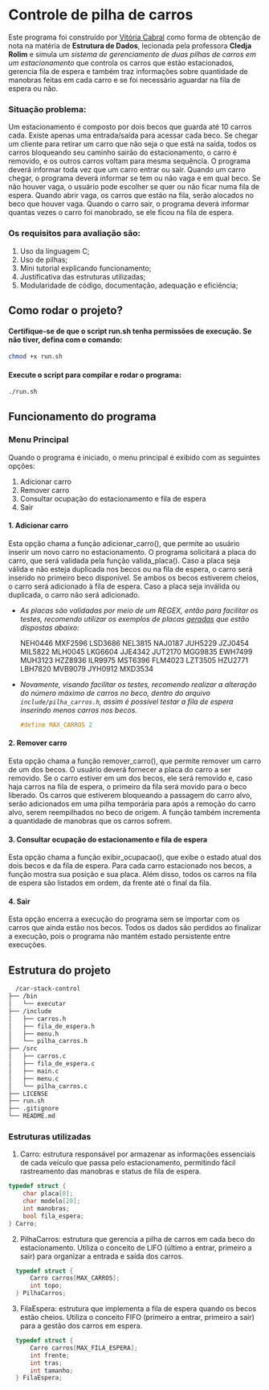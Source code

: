 # Controle de pilha de carros

Este programa foi construído por [Vitória Cabral](github.com/viitoriamoreirac) como forma de obtenção de nota na matéria de **Estrutura de Dados**, lecionada pela professora **Cledja Rolim** e simula um *sistema de gerenciamento de duas pilhas de carros em um estacionamento* que controla os carros que estão estacionados, gerencia fila de espera e também traz informações sobre quantidade de manobras feitas em cada carro e se foi necessário aguardar na fila de espera ou não.

### Situação problema:

Um estacionamento é composto por dois becos que guarda até 10 carros cada. Existe apenas uma entrada/saída para acessar cada beco. Se chegar um cliente para retirar um carro que não seja o que está na saída, todos os carros bloqueando seu caminho sairão do estacionamento, o carro é removido, e os outros carros voltam para mesma sequência. O programa deverá informar toda vez que um carro entrar ou sair.
Quando um carro chegar, o programa deverá informar se tem ou não vaga e em qual beco. Se não houver vaga, o usuário pode escolher se quer ou não ficar numa fila de espera. Quando abrir vaga, os carros que estão na fila, serão alocados no beco que houver vaga. Quando o carro sair, o programa deverá informar quantas vezes o carro foi manobrado, se ele ficou na fila de espera.

### Os requisitos para avaliação são:

1. Uso da linguagem C;
2. Uso de pilhas;
3. Mini tutorial explicando funcionamento;
4. Justificativa das estruturas utilizadas;
5. Modularidade de código, documentação, adequação e eficiência;

## Como rodar o projeto? 
#### Certifique-se de que o script run.sh tenha permissões de execução. Se não tiver, defina com o comando:
  ```bash
  chmod +x run.sh
  ```
#### Execute o script para compilar e rodar o programa:
  ```bash
  ./run.sh
  ```

## Funcionamento do programa

### Menu Principal

Quando o programa é iniciado, o menu principal é exibido com as seguintes opções:

1. Adicionar carro
2. Remover carro
3. Consultar ocupação do estacionamento e fila de espera
4. Sair

#### 1. Adicionar carro
Esta opção chama a função adicionar_carro(), que permite ao usuário inserir um novo carro no estacionamento. O programa solicitará a placa do carro, que será validada pela função valida_placa(). Caso a placa seja válida e não esteja duplicada nos becos ou na fila de espera, o carro será inserido no primeiro beco disponível. Se ambos os becos estiverem cheios, o carro será adicionado à fila de espera. Caso a placa seja inválida ou duplicada, o carro não será adicionado.

* *As placas são validadas por meio de um REGEX, então para facilitar os testes, recomendo utilizar os exemplos de placas [geradas](https://www.4devs.com.br/gerador_de_placa_automoveis) que estão dispostas abaixo:*

  NEH0446 MXF2596 LSD3686 NEL3815 NAJ0187 JUH5229 JZJ0454 MIL5822 MLH0045 LKG6604 JJE4342 JUT2170 MGG9835 EWH7499 MUH3123 HZZ8936 ILR9975 MST6396 FLM4023 LZT3505 HZU2771 LBH7820 MVB9079 JYH0912 MXD3534

* *Novamente, visando facilitar os testes, recomendo realizar a alteração do número máximo de carros no beco, dentro do arquivo `include/pilha_carros.h`, assim é possível testar a fila de espera inserindo menos carros nos becos.*
  ```c
  #define MAX_CARROS 2
  ```

#### 2. Remover carro
Esta opção chama a função remover_carro(), que permite remover um carro de um dos becos. O usuário deverá fornecer a placa do carro a ser removido. Se o carro estiver em um dos becos, ele será removido e, caso haja carros na fila de espera, o primeiro da fila será movido para o beco liberado. Os carros que estiverem bloqueando a passagem do carro alvo, serão adicionados em uma pilha temporária para após a remoção do carro alvo, serem reempilhados no beco de origem. A função também incrementa a quantidade de manobras que os carros sofrem.

#### 3. Consultar ocupação do estacionamento e fila de espera
Esta opção chama a função exibir_ocupacao(), que exibe o estado atual dos dois becos e da fila de espera. Para cada carro estacionado nos becos, a função mostra sua posição e sua placa. Além disso, todos os carros na fila de espera são listados em ordem, da frente até o final da fila.

#### 4. Sair
Esta opção encerra a execução do programa sem se importar com os carros que ainda estão nos becos. Todos os dados são perdidos ao finalizar a execução, pois o programa não mantém estado persistente entre execuções.

## Estrutura do projeto

```bash
  /car-stack-control
├── /bin
│   └── executar
├── /include
│   ├── carros.h
│   ├── fila_de_espera.h
│   ├── menu.h
│   └── pilha_carros.h
├── /src
│   ├── carros.c
│   ├── fila_de_espera.c
│   ├── main.c
│   ├── menu.c
│   └── pilha_carros.c
├── LICENSE
├── run.sh
├── .gitignore
└── README.md
```
  ### Estruturas utilizadas

1. Carro: estrutura responsável por armazenar as informações essenciais de cada veículo que passa pelo estacionamento, permitindo fácil rastreamento das manobras e status de fila de espera.
```c
typedef struct {
    char placa[8];
    char modelo[20]; 
    int manobras;
    bool fila_espera;
} Carro;
```

2. PilhaCarros: estrutura que gerencia a pilha de carros em cada beco do estacionamento. Utiliza o conceito de LIFO (último a entrar, primeiro a sair) para organizar a entrada e saída dos carros.
```c
  typedef struct {
      Carro carros[MAX_CARROS];
      int topo;
  } PilhaCarros;
```

3. FilaEspera: estrutura que implementa a fila de espera quando os becos estão cheios. Utiliza o conceito FIFO (primeiro a entrar, primeiro a sair) para a gestão dos carros em espera.
```c
  typedef struct {
      Carro carros[MAX_FILA_ESPERA];
      int frente;
      int tras;
      int tamanho;
  } FilaEspera;
  ```

